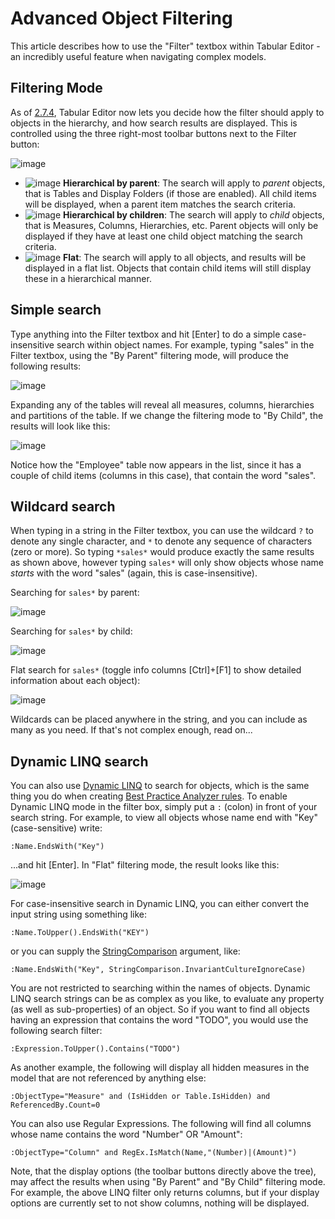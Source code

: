 # Advanced Object Filtering

This article describes how to use the "Filter" textbox within Tabular Editor - an incredibly useful feature when navigating complex models.

## Filtering Mode
As of [2.7.4](https://github.com/otykier/TabularEditor/releases/tag/2.7.4), Tabular Editor now lets you decide how the filter should apply to objects in the hierarchy, and how search results are displayed. This is controlled using the three right-most toolbar buttons next to the Filter button:

![image](https://user-images.githubusercontent.com/8976200/46567931-08a4b480-c93d-11e8-96fd-e197e87a0587.png)

* ![image](https://user-images.githubusercontent.com/8976200/46567944-44d81500-c93d-11e8-91e2-d9822078dba7.png) **Hierarchical by parent**: The search will apply to _parent_ objects, that is Tables and Display Folders (if those are enabled). All child items will be displayed, when a parent item matches the search criteria.
* ![image](https://user-images.githubusercontent.com/8976200/46567940-2ffb8180-c93d-11e8-9fba-84fbb79b6bb3.png) **Hierarchical by children**: The search will apply to _child_ objects, that is Measures, Columns, Hierarchies, etc. Parent objects will only be displayed if they have at least one child object matching the search criteria.
* ![image](https://user-images.githubusercontent.com/8976200/46567941-37bb2600-c93d-11e8-9c02-86502f41bce8.png) **Flat**: The search will apply to all objects, and results will be displayed in a flat list. Objects that contain child items will still display these in a hierarchical manner.

## Simple search
Type anything into the Filter textbox and hit [Enter] to do a simple case-insensitive search within object names. For example, typing "sales" in the Filter textbox, using the "By Parent" filtering mode, will produce the following results:

![image](https://user-images.githubusercontent.com/8976200/46568002-5f5ebe00-c93e-11e8-997b-7f89dfd92076.png)

Expanding any of the tables will reveal all measures, columns, hierarchies and partitions of the table. If we change the filtering mode to "By Child", the results will look like this:

![image](https://user-images.githubusercontent.com/8976200/46568016-9f25a580-c93e-11e8-9bc2-c0a16a890256.png)

Notice how the "Employee" table now appears in the list, since it has a couple of child items (columns in this case), that contain the word "sales".

## Wildcard search
When typing in a string in the Filter textbox, you can use the wildcard `?` to denote any single character, and `*` to denote any sequence of characters (zero or more). So typing `*sales*` would produce exactly the same results as shown above, however typing `sales*` will only show objects whose name _starts_ with the word "sales" (again, this is case-insensitive).

Searching for `sales*` by parent:

![image](https://user-images.githubusercontent.com/8976200/46568043-19eec080-c93f-11e8-8d81-2a6214bfa572.png)

Searching for `sales*` by child:

![image](https://user-images.githubusercontent.com/8976200/46568117-f9733600-c93f-11e8-96ab-f87769b8097c.png)

Flat search for `sales*` (toggle info columns [Ctrl]+[F1] to show detailed information about each object):

![image](https://user-images.githubusercontent.com/8976200/46568118-042dcb00-c940-11e8-82d1-516207450559.png)

Wildcards can be placed anywhere in the string, and you can include as many as you need. If that's not complex enough, read on...

## Dynamic LINQ search
You can also use [Dynamic LINQ](https://github.com/kahanu/System.Linq.Dynamic/wiki/Dynamic-Expressions) to search for objects, which is the same thing you do when creating [Best Practice Analyzer rules](/Best-Practice-Analyzer). To enable Dynamic LINQ mode in the filter box, simply put a `:` (colon) in front of your search string. For example, to view all objects whose name end with "Key" (case-sensitive) write:

```
:Name.EndsWith("Key")
```

...and hit [Enter]. In "Flat" filtering mode, the result looks like this:

![image](https://user-images.githubusercontent.com/8976200/46568130-33dcd300-c940-11e8-903c-193e1acde0ad.png)

For case-insensitive search in Dynamic LINQ, you can either convert the input string using something like:

```
:Name.ToUpper().EndsWith("KEY")
```

or you can supply the [StringComparison](https://docs.microsoft.com/en-us/dotnet/api/system.string.endswith?view=netframework-4.7.2#System_String_EndsWith_System_String_System_StringComparison_) argument, like:

```
:Name.EndsWith("Key", StringComparison.InvariantCultureIgnoreCase)
```

You are not restricted to searching within the names of objects. Dynamic LINQ search strings can be as complex as you like, to evaluate any property (as well as sub-properties) of an object. So if you want to find all objects having an expression that contains the word "TODO", you would use the following search filter:

```
:Expression.ToUpper().Contains("TODO")
```

As another example, the following will display all hidden measures in the model that are not referenced by anything else:

```
:ObjectType="Measure" and (IsHidden or Table.IsHidden) and ReferencedBy.Count=0
````

You can also use Regular Expressions. The following will find all columns whose name contains the word "Number" OR "Amount":

```
:ObjectType="Column" and RegEx.IsMatch(Name,"(Number)|(Amount)")
```

Note, that the display options (the toolbar buttons directly above the tree), may affect the results when using "By Parent" and "By Child" filtering mode. For example, the above LINQ filter only returns columns, but if your display options are currently set to not show columns, nothing will be displayed.
